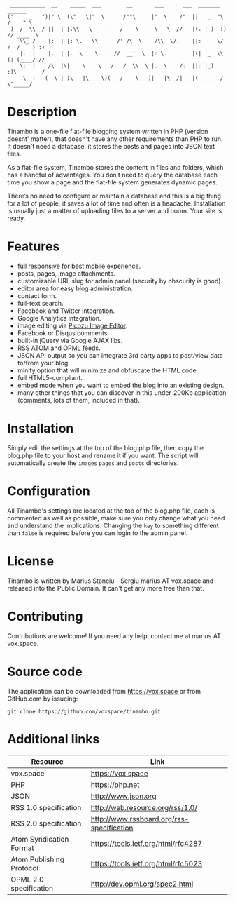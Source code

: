      ___________  __    _____  ___        __       ___      ___  _______     ______    
    ("     _   ")|" \  (\"   \|"  \      /""\     |"  \    /"  ||   _  "\   /    " \   
     )__/  \\__/ ||  | |.\\   \    |    /    \     \   \  //   |(. |_)  :) // ____  \  
        \\_ /    |:  | |: \.   \\  |   /' /\  \    /\\  \/.    ||:     \/ /  /    ) :) 
        |.  |    |.  | |.  \    \. |  //  __'  \  |: \.        |(|  _  \\(: (____/ //  
        \:  |    /\  |\|    \    \ | /   /  \\  \ |.  \    /:  ||: |_)  :)\        /   
         \__|   (__\_|_)\___|\____\)(___/    \___)|___|\__/|___|(_______/  \"_____/    

Description
===========

Tinambo is a one-file flat-file blogging system written in PHP (version doesnt' matter),
that doesn't have any other requirements than PHP to run. It doesn't need a
database, it stores the posts and pages into JSON text files.

As a flat-file system, Tinambo stores the content in files and folders, which has a
handful of advantages. You don’t need to query the database each time you show a page
and the flat-file system generates dynamic pages.

There’s no need to configure or maintain a database and this is a big thing for a
lot of people; it saves a lot of time and often is a headache. Installation is usually
just a matter of uploading files to a server and boom. Your site is ready.

Features
========

- full responsive for best mobile experience.
- posts, pages, image attachments.
- customizable URL slug for admin panel (security by obscurity is good).
- editor area for easy blog administration.
- contact form.
- full-text search.
- Facebook and Twitter integration.
- Google Analytics integration.
- image editing via [Picozu Image Editor](https://www.picozu.com).
- Facebook or Disqus comments.
- built-in jQuery via Google AJAX libs.
- RSS ATOM and OPML feeds.
- JSON API output so you can integrate 3rd party apps to post/view data
	to/from your blog.
- minify option that will minimize and obfuscate the HTML code.
- full HTML5-compliant.
- embed mode when you want to embed the blog into an existing design.
- many other things that you can discover in this under-200Kb application (comments,
	lots of them, included in that).

Installation
============

Simply edit the settings at the top of the blog.php file, then copy the blog.php
file to your host and rename it if you want. The script will automatically create
the `images` `pages` and `posts` directories.

Configuration
=============

All Tinambo's settings are located at the top of the blog.php file, each is
commented as well as possible, make sure you only change what you need and
understand the implications. Changing the `key` to something different than
`false` is required before you can login to the admin panel.

License
=======

Tinambo is written by Marius Stanciu - Sergiu marius AT vox.space and released
into the Public Domain. It can't get any more free than that.

Contributing
============

Contributions are welcome! If you need any help, contact me at marius AT vox.space.

Source code
===========

The application can be downloaded from https://vox.space or from GitHub.com
by issueing:

`git clone https://github.com/voxspace/tinambo.git`

Additional links
================

| Resource					| Link 											|
| --------------------------|-----------------------------------------------|
| vox.space 				| https://vox.space 							|
| PHP 						| https://php.net 								|
| JSON						| http://www.json.org 							|
| RSS 1.0 specification 	| http://web.resource.org/rss/1.0/				|
| RSS 2.0 specification		| http://www.rssboard.org/rss-specification		|
| Atom Syndication Format	| https://tools.ietf.org/html/rfc4287			|
| Atom Publishing Protocol	| https://tools.ietf.org/html/rfc5023			|
| OPML 2.0 specification 	| http://dev.opml.org/spec2.html 				|